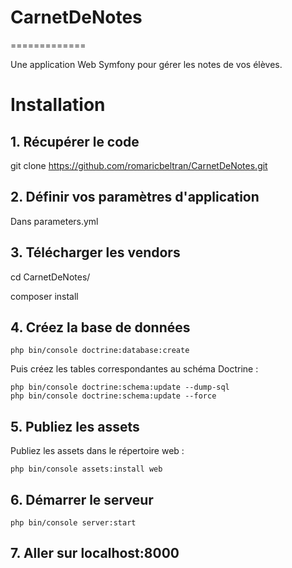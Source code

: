 # CarnetDeNotes
=============

Une application Web Symfony pour gérer les notes de vos élèves.

# Installation
## 1. Récupérer le code

git clone https://github.com/romaricbeltran/CarnetDeNotes.git

## 2. Définir vos paramètres d'application

Dans parameters.yml

## 3. Télécharger les vendors

cd CarnetDeNotes/

composer install

## 4. Créez la base de données

    php bin/console doctrine:database:create

Puis créez les tables correspondantes au schéma Doctrine :

    php bin/console doctrine:schema:update --dump-sql
    php bin/console doctrine:schema:update --force
    
## 5. Publiez les assets
Publiez les assets dans le répertoire web :

    php bin/console assets:install web
    
## 6. Démarrer le serveur

    php bin/console server:start
    
## 7. Aller sur localhost:8000